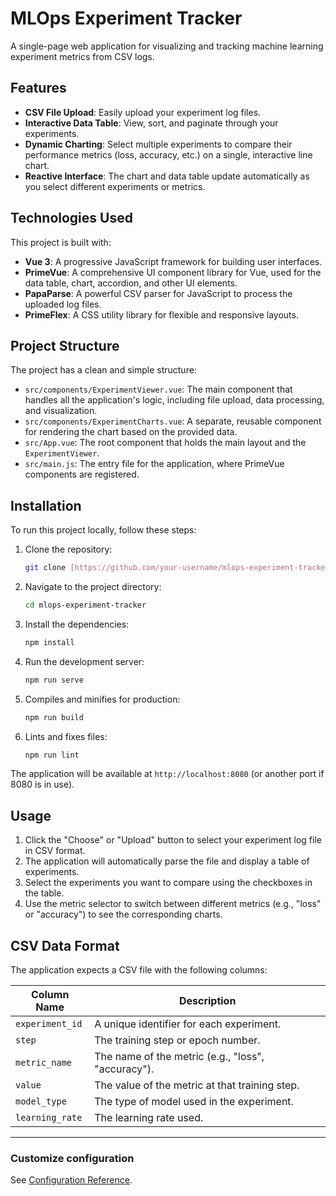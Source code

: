 # MLOps Experiment Tracker

A single-page web application for visualizing and tracking machine learning experiment metrics from CSV logs.

## Features

-   **CSV File Upload**: Easily upload your experiment log files.
-   **Interactive Data Table**: View, sort, and paginate through your experiments.
-   **Dynamic Charting**: Select multiple experiments to compare their performance metrics (loss, accuracy, etc.) on a single, interactive line chart.
-   **Reactive Interface**: The chart and data table update automatically as you select different experiments or metrics.

## Technologies Used

This project is built with:

* **Vue 3**: A progressive JavaScript framework for building user interfaces.
* **PrimeVue**: A comprehensive UI component library for Vue, used for the data table, chart, accordion, and other UI elements.
* **PapaParse**: A powerful CSV parser for JavaScript to process the uploaded log files.
* **PrimeFlex**: A CSS utility library for flexible and responsive layouts.

## Project Structure

The project has a clean and simple structure:

* `src/components/ExperimentViewer.vue`: The main component that handles all the application's logic, including file upload, data processing, and visualization.
* `src/components/ExperimentCharts.vue`: A separate, reusable component for rendering the chart based on the provided data.
* `src/App.vue`: The root component that holds the main layout and the `ExperimentViewer`.
* `src/main.js`: The entry file for the application, where PrimeVue components are registered.

## Installation

To run this project locally, follow these steps:

1.  Clone the repository:
    ```bash
    git clone [https://github.com/your-username/mlops-experiment-tracker.git](https://github.com/your-username/mlops-experiment-tracker.git)
    ```
2.  Navigate to the project directory:
    ```bash
    cd mlops-experiment-tracker
    ```
3.  Install the dependencies:
    ```bash
    npm install
    ```
4.  Run the development server:
    ```bash
    npm run serve
    ```
5.  Compiles and minifies for production:
    ```bash
    npm run build
    ```
6.  Lints and fixes files:
    ```bash
    npm run lint
    ```    
The application will be available at `http://localhost:8080` (or another port if 8080 is in use).

## Usage

1.  Click the "Choose" or "Upload" button to select your experiment log file in CSV format.
2.  The application will automatically parse the file and display a table of experiments.
3.  Select the experiments you want to compare using the checkboxes in the table.
4.  Use the metric selector to switch between different metrics (e.g., "loss" or "accuracy") to see the corresponding charts.

## CSV Data Format

The application expects a CSV file with the following columns:

| Column Name      | Description                                     |
| ---------------- | ----------------------------------------------- |
| `experiment_id`  | A unique identifier for each experiment.        |
| `step`           | The training step or epoch number.              |
| `metric_name`    | The name of the metric (e.g., "loss", "accuracy"). |
| `value`          | The value of the metric at that training step.  |
| `model_type`     | The type of model used in the experiment.       |
| `learning_rate`  | The learning rate used.                         |

---
### Customize configuration
See [Configuration Reference](https://cli.vuejs.org/config/).

